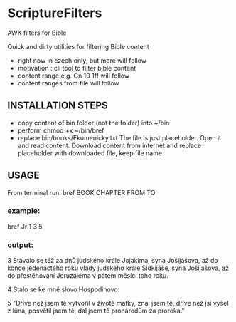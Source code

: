 # ScriptureFilters
AWK filters for Bible

Quick and dirty utilities for filtering Bible content
- right now in czech only, but more will follow
- motivation : cli tool to filter bible content
- content range e.g. Gn 10 1ff will follow
- content ranges from file will follow

## INSTALLATION STEPS
- copy content of bin folder (not the folder) into ~/bin
- perform chmod +x ~/bin/bref
- replace bin/books/Ekumenicky.txt The file is just placeholder. Open it and read content.
  Download content from internet and replace placeholder with downloaded file, keep file name.

## USAGE

From terminal run: bref BOOK CHAPTER FROM TO

### example:

   bref Jr 1 3 5

### output:
   
3 Stávalo se též za dnů judského krále Jojakíma, syna Jošijášova, až do konce jedenáctého roku vlády
judského krále Sidkijáše, syna Jóšijášova, až do přestěhování Jeruzaléma v pátém měsíci toho roku.

4 Stalo se ke mně slovo Hospodinovo:

5 "Dříve než jsem tě vytvořil v životě matky, znal jsem tě, dříve než jsi vyšel z lůna, posvětil jsem tě,
dal jsem tě pronárodům za proroka."

